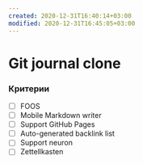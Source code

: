 ```yaml
---
created: 2020-12-31T16:40:14+03:00
modified: 2020-12-31T16:45:05+03:00
---
```


# Git journal clone

### Критерии
* [ ] FOOS
* [ ] Mobile Markdown writer
* [ ] Support GitHub Pages
* [ ] Auto-generated backlink list
* [ ] Support neuron
* [ ] Zettellkasten